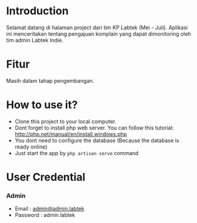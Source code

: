 # Introduction
Selamat datang di halaman project dari tim KP Labtek (Mei - Juli). Aplikasi ini menceritakan tentang pengajuan komplain yang dapat dimonitoring oleh tim admin Labtek Indie.

# Fitur
Masih dalam tahap pengembangan.

# How to use it?
- Clone this project to your local computer.
- Dont forget to install php web server. You can follow this tutorial: http://php.net/manual/en/install.windows.php
- You dont need to configure the database (Because the database is ready online)
- Just start the app by `php artisan serve` command

# User Credential
### Admin
- Email : admin@admin.labtek
- Password : admin.labtek